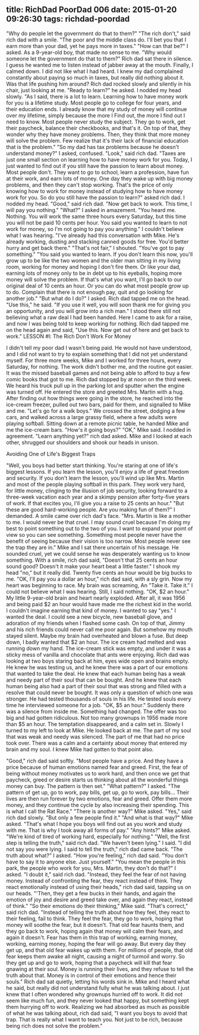 title: RichDad PoorDad 006
date: 2015-01-20 09:26:30
tags: richdad-poordad
---

"Why do people let the government do that to them?"
"The rich don't," said rich dad with a smile. "The poor and the middle class do. I'll bet you that I earn more than your dad, yet he pays more in taxes."
"How can that be?" I asked. As a 9-year-old boy, that made no sense to me. "Why would someone let the government do that to them?"
Rich dad sat there in silence. I guess he wanted me to listen instead of jabber away at the mouth.
Finally, I calmed down. I did not like what I had heard. I knew my dad complained constantly about paying so much in taxes, but really did nothing about it. Was that life pushing him around?
Rich dad rocked slowly and silently in his chair, just looking at me.
"Ready to learn?" he asked.
I nodded my head slowly.
"As I said, there is a lot to learn. Learning how to have money work for you is a lifetime study. Most people go to college for four years, and their education ends. I already know that my study of money will continue over my lifetime, simply because the more I Find out, the more I find out I need to know. Most people never study the subject. They go to work, get their paycheck, balance their checkbooks, and that's it. On top of that, they wonder why they have money problems. Then, they think that more money will solve the problem. Few realize that it's their lack of financial education that is the problem."
"So my dad has tax problems because he doesn't understand money?" I asked, confused.
"Look," said rich dad. "Taxes are just one small section on learning how to have money work for you. Today, I just wanted to find out if you still have the passion to learn about money. Most people don't. They want to go to school, learn a profession, have fun at their work, and earn lots of money. One day they wake up with big money problems, and then they can't stop working. That's the price of only knowing how to work for money instead of studying how to have money work for you. So do you still have the passion to learn?" asked rich dad.
I nodded my head.
"Good," said rich dad. "Now get back to work. This time, I will pay you nothing."
"What?" I asked in amazement.
"You heard me. Nothing. You will work the same three hours every
Saturday, but this time you will not be paid 10 cents per hour. You said you wanted to learn to not work for money, so I'm not going to pay you anything."
I couldn't believe what I was hearing.
"I've already had this conversation with Mike. He's already working, dusting and stacking canned goods for free. You'd better hurry and get back there."
"That's not fair," I shouted. "You've got to pay something."
"You said you wanted to learn. If you don't learn this now, you'll grow up to be like the two women and the older man sitting in my living room, working for money and hoping I don't fire them. Or like your dad, earning lots of money only to be in debt up to his eyeballs, hoping more money will solve the problem. If that's what you want, I'll go back to our original deal of 10 cents an hour. Or you can do what most people grow up to do. Complain that there is not enough pay, quit and go looking for another job."
"But what do I do?" I asked.
Rich dad tapped me on the head. "Use this," he said. "If you use it well, you will soon thank me for giving you an opportunity, and you will grow into a rich man."
I stood there still not believing what a raw deal I had been handed. Here I came to ask for a raise, and now I was being told to keep working for nothing.
Rich dad tapped me on the head again and said, "Use this. Now get out of here and get back to work."
LESSON #l: The Rich Don't Work For Money

I didn't tell my poor dad I wasn't being paid. He would not have understood, and I did not want to try to explain something that I did not yet understand myself.
For three more weeks, Mike and I worked for three hours, every Saturday, for nothing. The work didn't bother me, and the routine got easier. It was the missed baseball games and not being able to afford to buy a few comic books that got to me.
Rich dad stopped by at noon on the third week. We heard his truck pull up in the parking lot and sputter when the engine was turned off. He entered the store and greeted Mrs. Martin with a hug. After finding out how things were going in the store, he reached into the ice-cream freezer, pulled out two bars, paid for them, and signalled to Mike and me.
"Let's go for a walk boys."
We crossed the street, dodging a few cars, and walked across a large grassy field, where a few adults were playing softball. Sitting down at a remote picnic table, he handed Mike and me the ice-cream bars.
"How's it going boys?"
"OK," Mike said.
I nodded in agreement.
"Learn anything yet?" rich dad asked.
Mike and I looked at each other, shrugged our shoulders and shook our heads in unison.

Avoiding One of Life's Biggest Traps

"Well, you boys had better start thinking. You're staring at one of life's biggest lessons. If you learn the lesson, you'll enjoy a life of great freedom and security. If you don't learn the lesson, you'll wind up like Mrs. Martin and most of the people playing softball in this park. They work very hard, for little money, clinging to the illusion of job security, looking forward to a three-week vacation each year and a skimpy pension after forty-five years of work. If that excites you, I'll give you a raise to 25 cents an hour."
"But these are good hard-working people. Are you making fun of them?" I demanded.
A smile came over rich dad's face.
"Mrs. Martin is like a mother to me. I would never be that cruel. I may sound cruel because I'm doing my best to point something out to the two of you. I want to expand your point of view so you can see something. Something most people never have the benefit of seeing because their vision is too narrow. Most people never see the trap they are in."
Mike and I sat there uncertain of his message. He sounded cruel, yet we could sense he was desperately wanting us to know something.
With a smile, rich dad said, "Doesn't that 25 cents an hour sound good? Doesn't it make your heart beat a little faster."
I shook my head "no," but it really did. Twenty five cents an hour would be big bucks to me.
"OK, I'll pay you a dollar an hour," rich dad said, with a sly grin.
Now my heart was beginning to race. My brain was screaming,
An
"Take it. Take it." I could not believe what I was hearing. Still, I said nothing.
"OK, $2 an hour."
My little 9-year-old brain and heart nearly exploded. After all, it was 1956 and being paid $2 an hour would have made me the richest kid in the world. I couldn't imagine earning that kind of money. I wanted to say "yes." I wanted the deal. I could see a new bicycle, new baseball glove, and adoration of my friends when I flashed some cash. On top of that, Jimmy and his rich friends could never call me poor again. But somehow my mouth stayed silent.
Maybe my brain had overheated and blown a fuse. But deep down, I badly wanted that $2 an hour.
The ice cream had melted and was running down my hand. The ice-cream stick was empty, and under it was a sticky mess of vanilla and chocolate that ants were enjoying. Rich dad was looking at two boys staring back at him, eyes wide open and brains empty. He knew he was testing us, and he knew there was a part of our emotions that wanted to take the deal. He knew that each human being has a weak and needy part of their soul that can be bought. And he knew that each human being also had a part of their soul that was strong and filled with a resolve that could never be bought. It was only a question of which one was stronger. He had tested thousands of souls in his life. He tested souls every time he interviewed someone for a job.
"OK, $5 an hour."
Suddenly there was a silence from inside me. Something had changed. The offer was too big and had gotten ridiculous. Not too many grownups in 1956 made more than $5 an hour. The temptation disappeared, and a calm set in. Slowly I turned to my left to look at Mike. He looked back at me. The part of my soul that was weak and needy was silenced. The part of me that had no price took over. There was a calm and a certainty about money that entered my brain and my soul. I knew Mike had gotten to that point also.

"Good," rich dad said softly. "Most people have a price. And they have a price because of human emotions named fear and greed. First, the fear of being without money motivates us to work hard, and then once we get that paycheck, greed or desire starts us thinking about all the wonderful things money can buy. The pattern is then set."
"What pattern?" I asked.
"The pattern of get up, go to work, pay bills, get up, go to work, pay bills... Their lives are then run forever by two emotions, fear and greed. Offer them more money, and they continue the cycle by also increasing their spending. This is what I call the Rat Race."
"There is another way?" Mike asked.
"Yes," said rich dad slowly. "But only a few people find it."
"And what is that way?" Mike asked.
"That's what I hope you boys will find out as you work and study with me. That is why I took away all forms of pay."
"Any hints?" Mike asked. "We're kind of tired of working hard, especially for nothing."
"Well, the first step is telling the truth," said rich dad.
"We haven't been lying." I said.
"I did not say you were lying. I said to tell the truth," rich dad came
back.
"The truth about what?" I asked.
"How you're feeling," rich dad said. "You don't have to say it to anyone else. Just yourself."
"You mean the people in this park, the people who work for you, Mrs. Martin, they don't do that?" I asked.
"I doubt it," said rich dad. "Instead, they feel the fear of not having money. Instead of confronting the fear, they react instead of think. They react emotionally instead of using their heads," rich dad said, tapping us on our heads. "'Then, they get a few bucks in their hands, and again the emotion of joy and desire and greed take over, and again they react, instead of think."
"So their emotions do their thinking," Mike said.
"That's correct," said rich dad. "Instead of telling the truth about how they feel, they react to their feeling, fail to think. They feel the fear, they go to work, hoping that money will soothe the fear, but it doesn't. That old fear haunts them, and they go back to work, hoping again that money will calm their fears, and again it doesn't. Fear has them in this trap of working, earning money, working, earning money, hoping the fear will go away. But every day they get up, and that old fear wakes up with them. For millions of people, that old fear keeps them awake all night, causing a night of turmoil and worry. So they get up and go to work, hoping that a paycheck will kill that fear gnawing at their soul. Money is running their lives, and they refuse to tell the truth about that.
Money is in control of their emotions and hence their souls."
Rich dad sat quietly, letting his words sink in. Mike and I heard what he said, but really did not understand fully what he was talking about. I just knew that I often wondered why grownups hurried off to work. It did not seem like much fun, and they never looked that happy, but something kept them hurrying off to work.
Realizing we had absorbed as much as possible of what he was talking about, rich dad said, "I want you boys to avoid that trap. That is really what I want to teach you. Not just to be rich, because being rich does not solve the problem."
